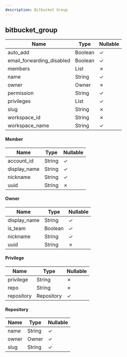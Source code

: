 ```yaml
---
description: Bitbucket Group
---
```

bitbucket_group
---------------

| **Name**                  | **Type**        | **Nullable** |
| ------------------------- | --------------- | ------------ |
| auto_add                  | Boolean         | &check;      |
| email_forwarding_disabled | Boolean         | &check;      |
| members                   | List<Member>    | &cross;      |
| name                      | String          | &check;      |
| owner                     | Owner           | &cross;      |
| permission                | String          | &check;      |
| privileges                | List<Privilege> | &check;      |
| slug                      | String          | &cross;      |
| workspace_id              | String          | &cross;      |
| workspace_name            | String          | &check;      |

#### Member
| **Name**     | **Type** | **Nullable** |
| ------------ | -------- | ------------ |
| account_id   | String   | &check;      |
| display_name | String   | &check;      |
| nickname     | String   | &check;      |
| uuid         | String   | &cross;      |

#### Owner
| **Name**     | **Type** | **Nullable** |
| ------------ | -------- | ------------ |
| display_name | String   | &check;      |
| is_team      | Boolean  | &check;      |
| nickname     | String   | &check;      |
| uuid         | String   | &cross;      |

#### Privilege
| **Name**   | **Type**   | **Nullable** |
| ---------- | ---------- | ------------ |
| privilege  | String     | &cross;      |
| repo       | String     | &cross;      |
| repository | Repository | &check;      |

#### Repository
| **Name** | **Type** | **Nullable** |
| -------- | -------- | ------------ |
| name     | String   | &check;      |
| owner    | Owner    | &check;      |
| slug     | String   | &check;      |
